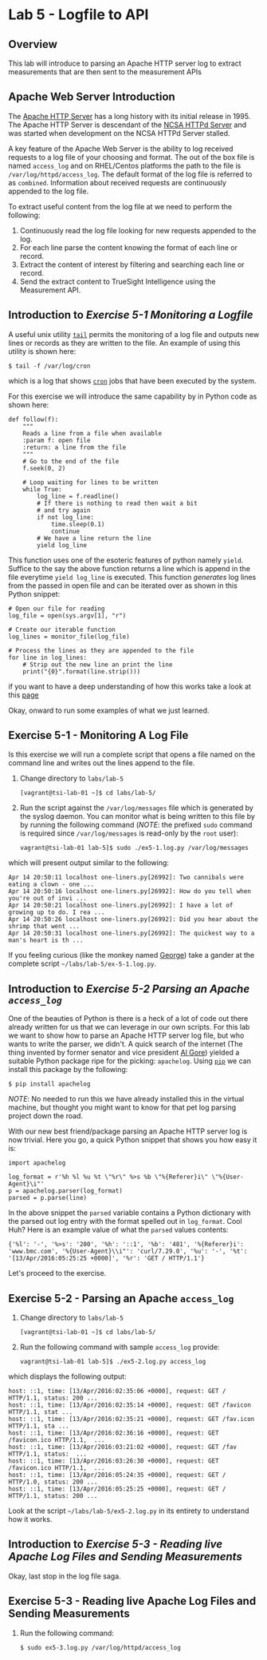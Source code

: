 Lab 5 - Logfile to API
======================

## Overview

This lab will introduce to parsing an Apache HTTP server log to extract measurements that are then sent to
the measurement APIs


## Apache Web Server Introduction

The [Apache HTTP Server](https://en.wikipedia.org/wiki/Apache_HTTP_Server) has a long history with
its initial release in 1995. The Apache HTTP Server is descendant of the
[NCSA HTTPd Server](https://en.wikipedia.org/wiki/NCSA_HTTPd) and was started when development on the
NCSA HTTPd Server stalled.

A key feature of the Apache Web Server is the ability to log received requests to a log file of
your choosing and format. The out of the box file is named `access_log` and on RHEL/Centos platforms
the path to the file is `/var/log/httpd/access_log`. The default format of the log file is referred to
as `combined`. Information about received requests are continuously appended to the log file.

To extract useful content from the log file at we need to perform the following:

1. Continuously read the log file looking for new requests appended to the log.
2. For each line parse the content knowing the format of each line or record.
3. Extract the content of interest by filtering and searching each line or record.
4. Send the extract content to TrueSight Intelligence using the Measurement API.

## Introduction to _Exercise 5-1 Monitoring a Logfile_

A useful unix utility [`tail`](https://en.wikipedia.org/wiki/Tail_(Unix)) permits the monitoring of a log
file and outputs new lines or records as they are written to the file. An example of using this utility is shown
here:

```
$ tail -f /var/log/cron
```
which is a log that shows [`cron`](https://en.wikipedia.org/wiki/Cron) jobs that have been executed by the system.

For this exercise we will introduce the same capability by in Python code as shown here:

```
def follow(f):
    """
    Reads a line from a file when available
    :param f: open file
    :return: a line from the file
    """
    # Go to the end of the file
    f.seek(0, 2)

    # Loop waiting for lines to be written
    while True:
        log_line = f.readline()
        # If there is nothing to read then wait a bit
        # and try again
        if not log_line:
            time.sleep(0.1)
            continue
        # We have a line return the line
        yield log_line
```

This function uses one of the esoteric features of python namely `yield`. Suffice to the say the above function
returns a line which is append in the file everytime `yield log_line` is executed. This function _generates_ log lines
from the passed in open file and can be iterated over as shown in this Python snippet:

```
# Open our file for reading
log_file = open(sys.argv[1], "r")

# Create our iterable function
log_lines = monitor_file(log_file)

# Process the lines as they are appended to the file
for line in log_lines:
    # Strip out the new line an print the line
    print("{0}".format(line.strip()))
```

if you want to have a deep understanding of how this works take a look at this
[page](https://wiki.python.org/moin/Generators)

Okay, onward to run some examples of what we just learned.


## Exercise 5-1 - Monitoring A Log File

Is this exercise we will run a complete script that opens a file named on the command line
and writes out the lines append to the file.

1. Change directory to `labs/lab-5`

     ```
     [vagrant@tsi-lab-01 ~]$ cd labs/lab-5/
     ```

2. Run the script against the `/var/log/messages` file which is generated by the syslog daemon. You
can monitor what is being written to this file by by running the following command (_NOTE_: the prefixed
`sudo` command is required since `/var/log/messages` is read-only by the `root` user):

    ```
    vagrant@tsi-lab-01 lab-5]$ sudo ./ex5-1.log.py /var/log/messages
    ```

which will present output similar to the following:

```
Apr 14 20:50:11 localhost one-liners.py[26992]: Two cannibals were eating a clown - one ...
Apr 14 20:50:16 localhost one-liners.py[26992]: How do you tell when you're out of invi ...
Apr 14 20:50:21 localhost one-liners.py[26992]: I have a lot of growing up to do. I rea ...
Apr 14 20:50:26 localhost one-liners.py[26992]: Did you hear about the shrimp that went ...
Apr 14 20:50:31 localhost one-liners.py[26992]: The quickest way to a man's heart is th ...
```

If you feeling curious (like the monkey named [George](https://en.wikipedia.org/wiki/Curious_George))
take a gander at the complete script `~/labs/lab-5/ex-5-1.log.py`.

## Introduction to _Exercise 5-2 Parsing an Apache `access_log`_

One of the beauties of Python is there is a heck of a lot of code out there already written for us
that we can leverage in our own scripts. For this lab we want to show how to parse an Apache HTTP server
log file, but who wants to write the parser, we didn't. A quick search of the internet (The thing invented
by former senator and vice president [Al Gore](https://en.wikipedia.org/wiki/Information_superhighway)) yielded
a suitable Python package ripe for the picking: `apachelog`. Using
[`pip`](https://en.wikipedia.org/wiki/Pip_(package_manager)) we can install this package by the following:

```
$ pip install apachelog
```

_NOTE_: No needed to run this we have already installed this in the virtual machine, but thought
you might want to know for that pet log parsing project down the road.

With our new best friend/package parsing an Apache HTTP server log is now trivial. Here you go, a
quick Python snippet that shows you how easy it is:

```
import apachelog

log_format = r'%h %l %u %t \"%r\" %>s %b \"%{Referer}i\" \"%{User-Agent}\i"'
p = apachelog.parser(log_format)
parsed = p.parse(line)
```

In the above snippet the `parsed` variable contains a Python dictionary with the parsed out log entry with
the format spelled out in `log_format`. Cool Huh? Here is an example value of what the `parsed` values contents:

```
{'%l': '-', '%>s': '200', '%h': '::1', '%b': '481', '%{Referer}i': 'www.bmc.com', '%{User-Agent}\\i"': 'curl/7.29.0', '%u': '-', '%t': '[13/Apr/2016:05:25:25 +0000]', '%r': 'GET / HTTP/1.1'}
```

Let's proceed to the exercise.


## Exercise 5-2 - Parsing an Apache `access_log`

1. Change directory to `labs/lab-5`

     ```
     [vagrant@tsi-lab-01 ~]$ cd labs/lab-5/
     ```

2. Run the following command with sample `access_log` provide:

    ```
    vagrant@tsi-lab-01 lab-5]$ ./ex5-2.log.py access_log
    ```

which displays the following output:

    host: ::1, time: [13/Apr/2016:02:35:06 +0000], request: GET / HTTP/1.1, status: 200 ...
    host: ::1, time: [13/Apr/2016:02:35:14 +0000], request: GET /favicon HTTP/1.1, stat ...
    host: ::1, time: [13/Apr/2016:02:35:21 +0000], request: GET /fav.icon HTTP/1.1, sta ...
    host: ::1, time: [13/Apr/2016:02:36:16 +0000], request: GET /favicon.ico HTTP/1.1,  ...
    host: ::1, time: [13/Apr/2016:03:21:02 +0000], request: GET /fav HTTP/1.1, status:  ...
    host: ::1, time: [13/Apr/2016:03:26:30 +0000], request: GET /favicon.ico HTTP/1.1,  ...
    host: ::1, time: [13/Apr/2016:05:24:35 +0000], request: GET / HTTP/1.0, status: 200 ...
    host: ::1, time: [13/Apr/2016:05:25:25 +0000], request: GET / HTTP/1.1, status: 200 ...

Look at the script `~/labs/lab-5/ex5-2.log.py` in its entirety to understand how it works.

## Introduction to _Exercise 5-3 - Reading live Apache Log Files and Sending Measurements_

Okay, last stop in the log file saga.

## Exercise 5-3 - Reading live Apache Log Files and Sending Measurements

1. Run the following command:
    ```
    $ sudo ex5-3.log.py /var/log/httpd/access_log
    ```

